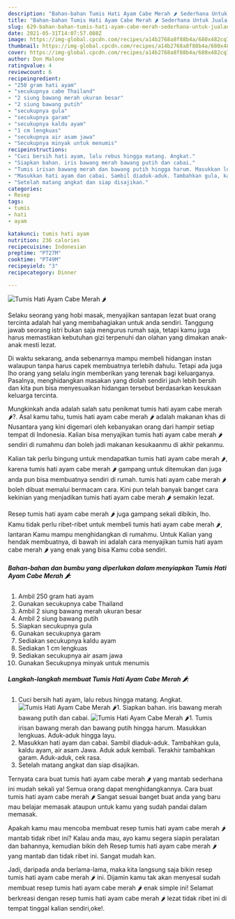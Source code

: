 ```yaml
---
description: "Bahan-bahan Tumis Hati Ayam Cabe Merah 🌶️ Sederhana Untuk Jualan"
title: "Bahan-bahan Tumis Hati Ayam Cabe Merah 🌶️ Sederhana Untuk Jualan"
slug: 629-bahan-bahan-tumis-hati-ayam-cabe-merah-sederhana-untuk-jualan
date: 2021-05-31T14:07:57.088Z
image: https://img-global.cpcdn.com/recipes/a14b2768a8f88b4a/680x482cq70/tumis-hati-ayam-cabe-merah-🌶️-foto-resep-utama.jpg
thumbnail: https://img-global.cpcdn.com/recipes/a14b2768a8f88b4a/680x482cq70/tumis-hati-ayam-cabe-merah-🌶️-foto-resep-utama.jpg
cover: https://img-global.cpcdn.com/recipes/a14b2768a8f88b4a/680x482cq70/tumis-hati-ayam-cabe-merah-🌶️-foto-resep-utama.jpg
author: Don Malone
ratingvalue: 4
reviewcount: 6
recipeingredient:
- "250 gram hati ayam"
- "secukupnya cabe Thailand"
- "2 siung bawang merah ukuran besar"
- "2 siung bawang putih"
- "secukupnya gula"
- "secukupnya garam"
- "secukupnya kaldu ayam"
- "1 cm lengkuas"
- "secukupnya air asam jawa"
- "Secukupnya minyak untuk menumis"
recipeinstructions:
- "Cuci bersih hati ayam, lalu rebus hingga matang. Angkat."
- "Siapkan bahan. iris bawang merah bawang putih dan cabai."
- "Tumis irisan bawang merah dan bawang putih hingga harum. Masukkan lengkuas. Aduk-aduk hingga layu."
- "Masukkan hati ayam dan cabai. Sambil diaduk-aduk. Tambahkan gula, kaldu ayam, air asam Jawa. Aduk aduk kembali. Terakhir tambahkan garam. Aduk-aduk, cek rasa."
- "Setelah matang angkat dan siap disajikan."
categories:
- Resep
tags:
- tumis
- hati
- ayam

katakunci: tumis hati ayam 
nutrition: 236 calories
recipecuisine: Indonesian
preptime: "PT27M"
cooktime: "PT49M"
recipeyield: "3"
recipecategory: Dinner

---
```



![Tumis Hati Ayam Cabe Merah 🌶️](https://img-global.cpcdn.com/recipes/a14b2768a8f88b4a/680x482cq70/tumis-hati-ayam-cabe-merah-🌶️-foto-resep-utama.jpg)

Selaku seorang yang hobi masak, menyajikan santapan lezat buat orang tercinta adalah hal yang membahagiakan untuk anda sendiri. Tanggung jawab seorang istri bukan saja mengurus rumah saja, tetapi kamu juga harus memastikan kebutuhan gizi terpenuhi dan olahan yang dimakan anak-anak mesti lezat.

Di waktu  sekarang, anda sebenarnya mampu membeli hidangan instan walaupun tanpa harus capek membuatnya terlebih dahulu. Tetapi ada juga lho orang yang selalu ingin memberikan yang terenak bagi keluarganya. Pasalnya, menghidangkan masakan yang diolah sendiri jauh lebih bersih dan kita pun bisa menyesuaikan hidangan tersebut berdasarkan kesukaan keluarga tercinta. 



Mungkinkah anda adalah salah satu penikmat tumis hati ayam cabe merah 🌶️?. Asal kamu tahu, tumis hati ayam cabe merah 🌶️ adalah makanan khas di Nusantara yang kini digemari oleh kebanyakan orang dari hampir setiap tempat di Indonesia. Kalian bisa menyajikan tumis hati ayam cabe merah 🌶️ sendiri di rumahmu dan boleh jadi makanan kesukaanmu di akhir pekanmu.

Kalian tak perlu bingung untuk mendapatkan tumis hati ayam cabe merah 🌶️, karena tumis hati ayam cabe merah 🌶️ gampang untuk ditemukan dan juga anda pun bisa membuatnya sendiri di rumah. tumis hati ayam cabe merah 🌶️ boleh dibuat memalui bermacam cara. Kini pun telah banyak banget cara kekinian yang menjadikan tumis hati ayam cabe merah 🌶️ semakin lezat.

Resep tumis hati ayam cabe merah 🌶️ juga gampang sekali dibikin, lho. Kamu tidak perlu ribet-ribet untuk membeli tumis hati ayam cabe merah 🌶️, lantaran Kamu mampu menghidangkan di rumahmu. Untuk Kalian yang hendak membuatnya, di bawah ini adalah cara menyajikan tumis hati ayam cabe merah 🌶️ yang enak yang bisa Kamu coba sendiri.

<!--inarticleads1-->

##### Bahan-bahan dan bumbu yang diperlukan dalam menyiapkan Tumis Hati Ayam Cabe Merah 🌶️:

1. Ambil 250 gram hati ayam
1. Gunakan secukupnya cabe Thailand
1. Ambil 2 siung bawang merah ukuran besar
1. Ambil 2 siung bawang putih
1. Siapkan secukupnya gula
1. Gunakan secukupnya garam
1. Sediakan secukupnya kaldu ayam
1. Sediakan 1 cm lengkuas
1. Sediakan secukupnya air asam jawa
1. Gunakan Secukupnya minyak untuk menumis




<!--inarticleads2-->

##### Langkah-langkah membuat Tumis Hati Ayam Cabe Merah 🌶️:

1. Cuci bersih hati ayam, lalu rebus hingga matang. Angkat.
<img src="https://img-global.cpcdn.com/steps/59b517bbce5d975c/160x128cq70/tumis-hati-ayam-cabe-merah-🌶️-langkah-memasak-1-foto.jpg" alt="Tumis Hati Ayam Cabe Merah 🌶️">1. Siapkan bahan. iris bawang merah bawang putih dan cabai.
<img src="https://img-global.cpcdn.com/steps/7780f89af80287dd/160x128cq70/tumis-hati-ayam-cabe-merah-🌶️-langkah-memasak-2-foto.jpg" alt="Tumis Hati Ayam Cabe Merah 🌶️">1. Tumis irisan bawang merah dan bawang putih hingga harum. Masukkan lengkuas. Aduk-aduk hingga layu.
1. Masukkan hati ayam dan cabai. Sambil diaduk-aduk. Tambahkan gula, kaldu ayam, air asam Jawa. Aduk aduk kembali. Terakhir tambahkan garam. Aduk-aduk, cek rasa.
1. Setelah matang angkat dan siap disajikan.




Ternyata cara buat tumis hati ayam cabe merah 🌶️ yang mantab sederhana ini mudah sekali ya! Semua orang dapat menghidangkannya. Cara buat tumis hati ayam cabe merah 🌶️ Sangat sesuai banget buat anda yang baru mau belajar memasak ataupun untuk kamu yang sudah pandai dalam memasak.

Apakah kamu mau mencoba membuat resep tumis hati ayam cabe merah 🌶️ mantab tidak ribet ini? Kalau anda mau, ayo kamu segera siapin peralatan dan bahannya, kemudian bikin deh Resep tumis hati ayam cabe merah 🌶️ yang mantab dan tidak ribet ini. Sangat mudah kan. 

Jadi, daripada anda berlama-lama, maka kita langsung saja bikin resep tumis hati ayam cabe merah 🌶️ ini. Dijamin kamu tak akan menyesal sudah membuat resep tumis hati ayam cabe merah 🌶️ enak simple ini! Selamat berkreasi dengan resep tumis hati ayam cabe merah 🌶️ lezat tidak ribet ini di tempat tinggal kalian sendiri,oke!.

